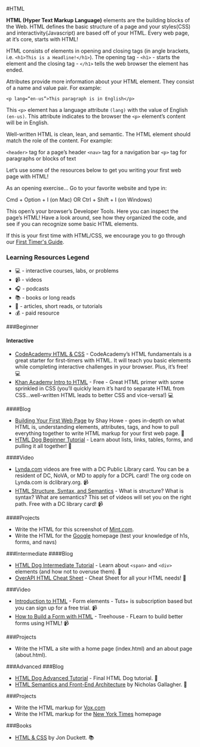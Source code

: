 #HTML

**HTML (Hyper Text Markup Language)** elements are the building blocks of the Web.  HTML defines the basic structure of a page and your styles(CSS) and interactivity(Javascript) are based off of your HTML. Every web page, at it’s core, starts with HTML!

HTML consists of elements in opening and closing tags (in angle brackets, i.e. ```<h1>This is a Headline!</h1>```).  The opening tag - ```<h1>``` - starts the element and the closing tag - ```</h1>``` tells the web browser the element has ended. 

Attributes provide more information about your HTML element. They consist of a name and value pair. For example:

```<p lang=“en-us”>This paragraph is in English</p>```

This ```<p>``` element has a language attribute ```(lang)``` with the value of English ```(en-us)```.  This attribute indicates to the browser the ```<p>``` element’s content will be in English. 

Well-written HTML is clean, lean, and semantic. The HTML element should match the role of the content. For example:

```<header>``` tag for a page’s header
```<nav>``` tag for a navigation bar
```<p>``` tag for paragraphs or blocks of text

Let’s use some of the resources below to get you writing your first web page with HTML!

As an opening exercise...
Go to your favorite website and type in:

Cmd + Option + I (on Mac) OR 
Ctrl + Shift + I (on Windows)

This open’s your browser’s Developer Tools. Here you can inspect the page’s HTML!  Have a look around, see how they organized the code, and see if you can recognize some basic HTML elements. 

If this is your first time with HTML/CSS, we encourage you to go through our [First Timer's Guide](https://github.com/womenwhocodedc/front-end-community/blob/master/first_timers_guide.md).

### Learning Resources Legend
* :computer: - interactive courses, labs, or problems
* :video_camera: - videos
* :headphones: - podcasts
* :books: - books or long reads
* :page_facing_up: - articles, short reads, or tutorials
* :moneybag: - paid resource

###Beginner
#### Interactive
* [CodeAcademy HTML & CSS](http://www.codecademy.com/en/tracks/web) - CodeAcademy’s HTML fundamentals is a great starter for first-timers with HTML.  It will teach you basic elements while completing interactive challenges in your browser. Plus, it’s free! :computer:
* [Khan Academy Intro to HTML](https://www.khanacademy.org/computing/computer-programming/html-css) - Free - Great HTML primer with some sprinkled in CSS (you’ll quickly learn it’s hard to separate HTML from CSS...well-written HTML leads to better CSS and vice-versa!) :computer:

####Blog
* [Building Your First Web Page](http://learn.shayhowe.com/html-css/building-your-first-web-page/) by Shay Howe - goes in-depth on what HTML is, understanding elements, attributes, tags, and how to pull everything together to write HTML markup for your first web page. :page_facing_up:
* [HTML Dog Beginner Tutorial](http://www.htmldog.com/guides/html/beginner/) - Learn about lists, links, tables, forms, and pulling it all together! :page_facing_up:

####Video
* [Lynda.com](http://www.lynda.com/default.aspx) videos are free with a DC Public Library card.  You can be a resident of DC, NoVA, or MD to apply for a DCPL card! The org code on Lynda.com is dclibrary.org. :video_camera:
* [HTML Structure, Syntax, and Semantics](http://www.lynda.com/HTML-tutorials/HTML5-Structure-Syntax-Semantics/182177-2.html) - What is structure? What is syntax? What are semantics?  This set of videos will set you on the right path. Free with a DC library card! :video_camera:

####Projects
* Write the HTML for this screenshot of [Mint.com](https://drive.google.com/file/d/0B6IhK981Uf1tcFJ1RS0xT2hVYUpZa3JINUc0bFhaQ3h6T01B/view?usp=sharing).
* Write the HTML for the [Google](https://www.google.com/) homepage (test your knowledge of h1s, forms, and navs)


###Intermediate
####Blog
* [HTML Dog Intermediate Tutorial](http://www.htmldog.com/guides/html/intermediate/) - Learn about ```<span>``` and ```<div>``` elements (and how not to overuse them). :page_facing_up:
* [OverAPI HTML Cheat Sheet](http://overapi.com/html/) - Cheat Sheet for all your HTML needs! :page_facing_up:

###Video
* [Introduction to HTML](http://code.tutsplus.com/courses/introduction-to-html) - Form elements - Tuts+ is subscription based but you can sign up for a free trial. :video_camera: 
* [How to Build a Form with HTML](https://teamtreehouse.com/library/html/forms/inputs) - Treehouse - FLearn to build better forms using HTML! :video_camera:

###Projects
* Write the HTML a site with a home page (index.html) and an about page (about.html). 

###Advanced
###Blog 
* [HTML Dog Advanced Tutorial](http://www.htmldog.com/guides/html/advanced/) - Final HTML Dog tutorial. :page_facing_up:
* [HTML Semantics and Front-End Architecture](http://nicolasgallagher.com/about-html-semantics-front-end-architecture/#component-modifiers) by Nicholas Gallagher. :page_facing_up: 

###Projects
* Write the HTML markup for [Vox.com](http://www.vox.com/)
* Write the HTML markup for the [New York Times](http://www.nytimes.com/) homepage

###Books
* [HTML & CSS](http://www.amazon.com/HTML-CSS-Design-Build-Websites/dp/1118008189) by Jon Duckett. :books:
